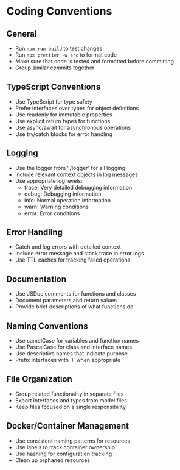 # Coding Conventions

## General

- Run `npm run build` to test changes
- Run `npx prettier -w src` to format code
- Make sure that code is tested and formatted before committing
- Group similar commits together

## TypeScript Conventions

- Use TypeScript for type safety
- Prefer interfaces over types for object definitions
- Use readonly for immutable properties
- Use explicit return types for functions
- Use async/await for asynchronous operations
- Use try/catch blocks for error handling

## Logging

- Use the logger from './logger' for all logging
- Include relevant context objects in log messages
- Use appropriate log levels:
  - trace: Very detailed debugging information
  - debug: Debugging information
  - info: Normal operation information
  - warn: Warning conditions
  - error: Error conditions

## Error Handling

- Catch and log errors with detailed context
- Include error message and stack trace in error logs
- Use TTL caches for tracking failed operations

## Documentation

- Use JSDoc comments for functions and classes
- Document parameters and return values
- Provide brief descriptions of what functions do

## Naming Conventions

- Use camelCase for variables and function names
- Use PascalCase for class and interface names
- Use descriptive names that indicate purpose
- Prefix interfaces with 'I' when appropriate

## File Organization

- Group related functionality in separate files
- Export interfaces and types from model files
- Keep files focused on a single responsibility

## Docker/Container Management

- Use consistent naming patterns for resources
- Use labels to track container ownership
- Use hashing for configuration tracking
- Clean up orphaned resources
